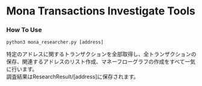 # Mona Transactions Investigate Tools

### How To Use
`python3 mona_researcher.py [address]`  
  
特定のアドレスに関するトランザクションを全部取得し、全トランザクションの保存、関連するアドレスのリスト作成、マネーフローグラフの作成をすべて一気に行います。  
調査結果はResearchResult/[address]に保存されます。
